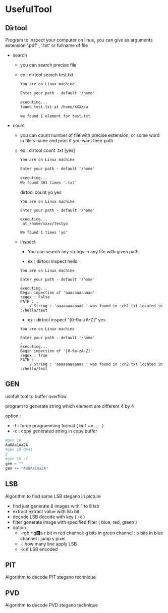 # UsefulTool

## Dirtool

Program to inspect your computer on linux, you can give as arguments extension '.pdf' , '.txt' or fullname of file

* search

  * you can search precise file

  * ex : dirtool search test.txt

    ```txt
    You are on Linux machine

    Enter your path - default '/home'

    executing...
    found test.txt at /home/XXXX/a

    we found 1 element for test.txt

    ```

* count

  * you can count number of file with precise extension, or some word in file's name and print if you want their path

  * ex : dirtool count .txt [yes]

    ```txt
    You are on Linux machine

    Enter your path - default '/home'

    executing...
    We found 401 times '.txt'
    ```

    dirtool count yo yes

    ```
    You are on Linux machine

    Enter your path - default '/home'

    executing...
     at /home/xxxx/testyo

    We found 1 times 'yo'

    ```
  * inspect

    * You can search any strings in any file with given path.

    * ex : dirtool inspect hello

    ```
    You are on Linux machine

    Enter your path - default '/home'
    .
    executing...
    Begin inpection of 'aaaaaaaaaaaa'
    regex : False
    PATH : .
        √ String : 'aaaaaaaaaaaa ' was found in :ch2.txt located in :/hello/test

    ```

    * ex : dirtool inspect "[0-9a-zA-Z]" yes

    ```
    You are on Linux machine

    Enter your path - default '/home'
    .
    executing...
    Begin inpection of '[0-9a-zA-Z]'
    regex : True
    PATH : .
        √ String : 'aaaaaaaaaaaa ' was found in :ch2.txt located in :/hello/test

    ```




## GEN

usefull tool to buffer overflow

program to generate string which element are different 4 by 4

option :

* -f : force programming format ( buf += ..... )
* -c : copy generated string in copy buffer

```python
#gen 10
Aa0Aa1Aa2A
#gen 10 0Aa1
2
#gen 10 -f
gen = ""
gen += "Aa0Aa1Aa2A"
```

## LSB
Algorithm to find some LSB stegano in picture
* find 
just generate 8 images with 1 to 8 lsb 
* extract 
extract value with lsb bit 
* decode
 LSB decode with key ( -k )
* filter
 generate image with specified filter ( blue, red, green )
* option
  * -rgb r:g:b:s
  r bit in red channel: g bits in green channel : b bits in blue channel : jump s pixel 
  * -l 
  how many line apply LSB
  * -k
  if LSB encoded

## PIT
Algorithm to decode PIT stegano technique

## PVD
Algorithm to decode PVD stegano technique
